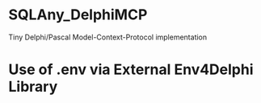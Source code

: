 # SQLAny_DelphiMCP
Tiny Delphi/Pascal Model-Context-Protocol implementation

# Use of .env via External Env4Delphi Library
